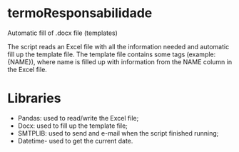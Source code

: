 # termoResponsabilidade
Automatic fill of .docx file (templates)

The script reads an Excel file with all the information needed and automatic fill up the template file. The template file contains some tags (example: {NAME}), where name is filled up with information from the NAME column in the Excel file.

# Libraries
- Pandas: used to read/write the Excel file;
- Docx: used to fill up the template file;
- SMTPLIB: used to send and e-mail when the script finished running;
- Datetime- used to get the current date.
